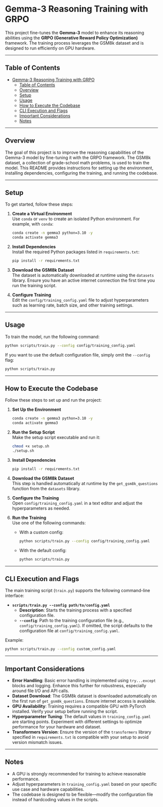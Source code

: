 # Gemma-3 Reasoning Training with GRPO

This project fine-tunes the **Gemma-3** model to enhance its reasoning abilities using the **GRPO (Generative Reward Policy Optimization)** framework. The training process leverages the GSM8k dataset and is designed to run efficiently on GPU hardware.

---

## Table of Contents

- [Gemma-3 Reasoning Training with GRPO](#gemma-3-reasoning-training-with-grpo)
  - [Table of Contents](#table-of-contents)
  - [Overview](#overview)
  - [Setup](#setup)
  - [Usage](#usage)
  - [How to Execute the Codebase](#how-to-execute-the-codebase)
  - [CLI Execution and Flags](#cli-execution-and-flags)
  - [Important Considerations](#important-considerations)
  - [Notes](#notes)

---

## Overview

The goal of this project is to improve the reasoning capabilities of the Gemma-3 model by fine-tuning it with the GRPO framework. The GSM8k dataset, a collection of grade-school math problems, is used to train the model. This README provides instructions for setting up the environment, installing dependencies, configuring the training, and running the codebase.

---

## Setup

To get started, follow these steps:

1. **Create a Virtual Environment**  
   Use `conda` or `venv` to create an isolated Python environment. For example, with `conda`:  
   ```bash
   conda create -n gemma3 python=3.10 -y
   conda activate gemma3
   ```

2. **Install Dependencies**  
   Install the required Python packages listed in `requirements.txt`:  
   ```bash
   pip install -r requirements.txt
   ```

3. **Download the GSM8k Dataset**  
   The dataset is automatically downloaded at runtime using the `datasets` library. Ensure you have an active internet connection the first time you run the training script.

4. **Configure Training**  
   Edit the `config/training_config.yaml` file to adjust hyperparameters such as learning rate, batch size, and other training settings.

---

## Usage

To train the model, run the following command:  
```bash
python scripts/train.py --config config/training_config.yaml
```

If you want to use the default configuration file, simply omit the `--config` flag:  
```bash
python scripts/train.py
```

---

## How to Execute the Codebase

Follow these steps to set up and run the project:

1. **Set Up the Environment**  
   ```bash
   conda create -n gemma3 python=3.10 -y
   conda activate gemma3
   ```

2. **Run the Setup Script**  
   Make the setup script executable and run it:  
   ```bash
   chmod +x setup.sh
   ./setup.sh
   ```

3. **Install Dependencies**  
   ```bash
   pip install -r requirements.txt
   ```

4. **Download the GSM8k Dataset**  
   This step is handled automatically at runtime by the `get_gsm8k_questions` function from the `datasets` library.

5. **Configure the Training**  
   Open `config/training_config.yaml` in a text editor and adjust the hyperparameters as needed.

6. **Run the Training**  
   Use one of the following commands:  
   - With a custom config:  
     ```bash
     python scripts/train.py --config config/training_config.yaml
     ```
   - With the default config:  
     ```bash
     python scripts/train.py
     ```

---

## CLI Execution and Flags

The main training script (`train.py`) supports the following command-line interface:

- **`scripts/train.py --config path/to/config.yaml`**  
  - **Description**: Starts the training process with a specified configuration file.
  - **`--config`**: Path to the training configuration file (e.g., `config/training_config.yaml`). If omitted, the script defaults to the configuration file at `config/training_config.yaml`.

Example:  
```bash
python scripts/train.py --config custom_config.yaml
```

---

## Important Considerations

- **Error Handling**: Basic error handling is implemented using `try...except` blocks and logging. Enhance this further for robustness, especially around file I/O and API calls.
- **Dataset Download**: The GSM8k dataset is downloaded automatically on the first run of `get_gsm8k_questions`. Ensure internet access is available.
- **GPU Availability**: Training requires a compatible GPU with PyTorch installed. Verify your setup before running the script.
- **Hyperparameter Tuning**: The default values in `training_config.yaml` are starting points. Experiment with different settings to optimize performance for your hardware and dataset.
- **Transformers Version**: Ensure the version of the `transformers` library specified in `requirements.txt` is compatible with your setup to avoid version mismatch issues.

---

## Notes

- A GPU is strongly recommended for training to achieve reasonable performance.
- Adjust hyperparameters in `training_config.yaml` based on your specific use case and hardware capabilities.
- The codebase is designed to be flexible—modify the configuration file instead of hardcoding values in the scripts.
